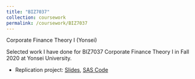 ```yaml
---
title: "BIZ7037"
collection: coursework
permalink: /coursework/BIZ7037
---
```


Corporate Finance Theory I (Yonsei)

Selected work I have done for BIZ7037 Corporate Finance Theory I in Fall 2020 at Yonsei University.

- Replication project: [Slides](https://github.com/ericsclee/ericsclee.github.io/blob/master/files/BIZ7037_rep.pdf), [SAS Code](https://github.com/ericsclee/ericsclee.github.io/blob/master/files/BIZ7037_rep_code.sas)
